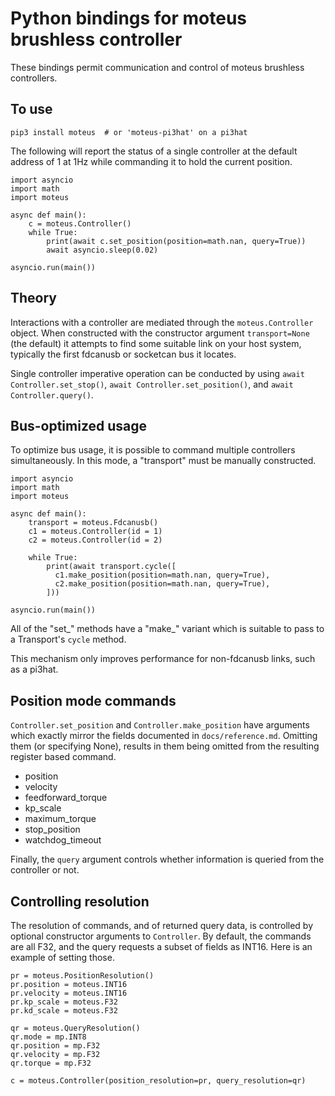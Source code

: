 # Python bindings for moteus brushless controller #

These bindings permit communication and control of moteus brushless
controllers.

## To use ##

```
pip3 install moteus  # or 'moteus-pi3hat' on a pi3hat
```

The following will report the status of a single controller at the
default address of 1 at 1Hz while commanding it to hold the current
position.

```
import asyncio
import math
import moteus

async def main():
    c = moteus.Controller()
    while True:
        print(await c.set_position(position=math.nan, query=True))
        await asyncio.sleep(0.02)

asyncio.run(main())
```

## Theory ##

Interactions with a controller are mediated through the
`moteus.Controller` object.  When constructed with the constructor
argument `transport=None` (the default) it attempts to find some
suitable link on your host system, typically the first fdcanusb or
socketcan bus it locates.

Single controller imperative operation can be conducted by using
`await Controller.set_stop()`, `await Controller.set_position()`, and
`await Controller.query()`.

## Bus-optimized usage ##

To optimize bus usage, it is possible to command multiple controllers
simultaneously.  In this mode, a "transport" must be manually
constructed.

```
import asyncio
import math
import moteus

async def main():
    transport = moteus.Fdcanusb()
    c1 = moteus.Controller(id = 1)
    c2 = moteus.Controller(id = 2)

    while True:
        print(await transport.cycle([
          c1.make_position(position=math.nan, query=True),
          c2.make_position(position=math.nan, query=True),
        ]))

asyncio.run(main())
```

All of the "set_" methods have a "make_" variant which is suitable to
pass to a Transport's `cycle` method.

This mechanism only improves performance for non-fdcanusb links, such
as a pi3hat.

## Position mode commands ##

`Controller.set_position` and `Controller.make_position` have
arguments which exactly mirror the fields documented in
`docs/reference.md`.  Omitting them (or specifying None), results in
them being omitted from the resulting register based command.

* position
* velocity
* feedforward_torque
* kp_scale
* maximum_torque
* stop_position
* watchdog_timeout

Finally, the `query` argument controls whether information is queried
from the controller or not.

## Controlling resolution ##

The resolution of commands, and of returned query data, is controlled
by optional constructor arguments to `Controller`.  By default, the
commands are all F32, and the query requests a subset of fields as
INT16.  Here is an example of setting those.

```
pr = moteus.PositionResolution()
pr.position = moteus.INT16
pr.velocity = moteus.INT16
pr.kp_scale = moteus.F32
pr.kd_scale = moteus.F32

qr = moteus.QueryResolution()
qr.mode = mp.INT8
qr.position = mp.F32
qr.velocity = mp.F32
qr.torque = mp.F32

c = moteus.Controller(position_resolution=pr, query_resolution=qr)
```
